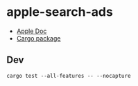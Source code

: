 # apple-search-ads

* [Apple Doc](https://developer.apple.com/documentation/apple_search_ads)
* [Cargo package](https://crates.io/crates/apple-search-ads)

## Dev

```
cargo test --all-features -- --nocapture
```
